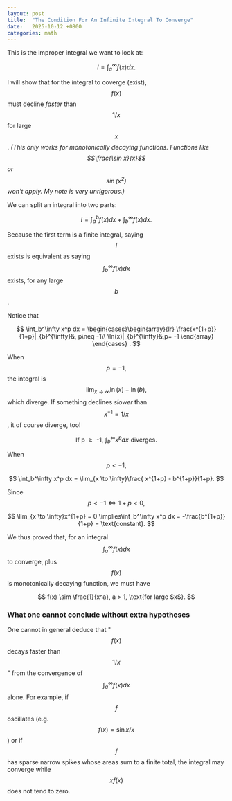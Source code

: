 ```yaml
---
layout: post
title:  "The Condition For An Infinite Integral To Converge"
date:   2025-10-12 +0800
categories: math
---
```


This is the improper integral we want to look at:

$$
I = \int_a^\infty f(x) dx.
$$

I will show that for the integral to coverge (exist), $$f(x)$$ must decline *faster* than $$1/x$$ for large $$x$$. *(This only works for monotonically decaying functions. Functions like $$\frac{\sin x}{x}$$ or $$\sin(x^2)$$ won't apply. My note is very unrigorous.)*

We can split an integral into two parts:

$$
I = \int_a^b f(x) dx + \int_b^\infty f(x) dx.
$$

Because the first term is a finite integral, saying $$I$$ exists is equivalent as saying $$\int_b^\infty f(x) dx$$ exists, for any large $$b$$.

Notice that

$$
\int_b^\infty x^p dx =
\begin{cases}\begin{array}{lr}
\frac{x^{1+p}}{1+p}|_{b}^{\infty}&, p\neq -1\\
\ln(x)|_{b}^{\infty}&,p= -1
\end{array}
\end{cases}
.
$$

When $$p = -1,$$ the integral is $$\lim_{x \to \infty} \ln(x) - \ln(b),$$ which diverge.
If something declines *slower* than $$x^{-1}=1/x$$, it of course diverge, too!

$$
\text{If p $\geq$ -1, }
\int_b^\infty x^p dx \,\, \text{diverges}.
$$

When $$p<-1,$$

$$
\int_b^\infty x^p dx = \lim_{x \to \infty}\frac{ x^{1+p} - b^{1+p}}{1+p}.
$$

Since $$p<-1 \Leftrightarrow 1 + p < 0,$$

$$
\lim_{x \to \infty}x^{1+p} = 0 \implies\int_b^\infty x^p dx = -\frac{b^{1+p}}{1+p} = \text{constant}.
$$

We thus proved that, for an integral $$\int_a^\infty f(x) dx$$ to converge, plus $$f(x)$$ is monotonically decaying function, we must have

$$
f(x) \sim \frac{1}{x^a}, a > 1, \text{for large $x$}.
$$

### What one cannot conclude without extra hypotheses

One cannot in general deduce that "$$f(x)$$ decays faster than $$1/x$$" from the convergence of $$\int_a^{\infty} f(x) dx $$ alone. For example, if $$f$$ oscillates (e.g. $$f(x)=\sin x/x$$) or if $$f$$ has sparse narrow spikes whose areas sum to a finite total, the integral may converge while $$x f(x)$$ does not tend to zero.